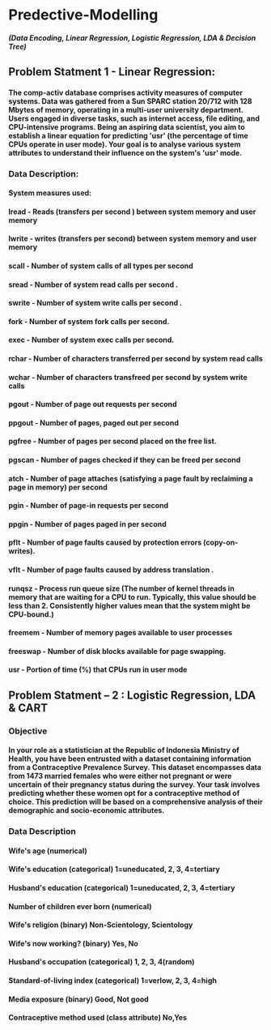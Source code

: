 # Predective-Modelling
##### (Data Encoding, Linear Regression, Logistic Regression, LDA & Decision Tree)

## Problem Statment 1 - Linear Regression:
#### The comp-activ database comprises activity measures of computer systems. Data was gathered from a Sun SPARC station 20/712 with 128 Mbytes of memory, operating in a multi-user university department. Users engaged in diverse tasks, such as internet access, file editing, and CPU-intensive programs. Being an aspiring data scientist, you aim to establish a linear equation for predicting 'usr' (the percentage of time CPUs operate in user mode). Your goal is to analyse various system attributes to understand their influence on the system's 'usr' mode.
### Data Description:
#### System measures used:
#### lread - Reads (transfers per second ) between system memory and user memory
#### lwrite - writes (transfers per second) between system memory and user memory
#### scall - Number of system calls of all types per second
#### sread - Number of system read calls per second .
#### swrite - Number of system write calls per second .
#### fork - Number of system fork calls per second.
#### exec - Number of system exec calls per second.
#### rchar - Number of characters transferred per second by system read calls
#### wchar - Number of characters transfreed per second by system write calls
#### pgout - Number of page out requests per second
#### ppgout - Number of pages, paged out per second
#### pgfree - Number of pages per second placed on the free list.
#### pgscan - Number of pages checked if they can be freed per second
#### atch - Number of page attaches (satisfying a page fault by reclaiming a page in memory) per second
#### pgin - Number of page-in requests per second
#### ppgin - Number of pages paged in per second
#### pflt - Number of page faults caused by protection errors (copy-on-writes).
#### vflt - Number of page faults caused by address translation .
#### runqsz - Process run queue size (The number of kernel threads in memory that are waiting for a CPU to run. Typically, this value should be less than 2. Consistently higher values mean that the system might be CPU-bound.)
#### freemem - Number of memory pages available to user processes
#### freeswap - Number of disk blocks available for page swapping.
#### usr - Portion of time (%) that CPUs run in user mode

## Problem Statment – 2 : Logistic Regression, LDA & CART
### Objective
#### In your role as a statistician at the Republic of Indonesia Ministry of Health, you have been entrusted with a dataset containing information from a Contraceptive Prevalence Survey. This dataset encompasses data from 1473 married females who were either not pregnant or were uncertain of their pregnancy status during the survey. Your task involves predicting whether these women opt for a contraceptive method of choice. This prediction will be based on a comprehensive analysis of their demographic and socio-economic attributes.
### Data Description
#### Wife's age (numerical)
#### Wife's education (categorical) 1=uneducated, 2, 3, 4=tertiary
#### Husband's education (categorical) 1=uneducated, 2, 3, 4=tertiary
#### Number of children ever born (numerical)
#### Wife's religion (binary) Non-Scientology, Scientology
#### Wife's now working? (binary) Yes, No
#### Husband's occupation (categorical) 1, 2, 3, 4(random)
#### Standard-of-living index (categorical) 1=verlow, 2, 3, 4=high
#### Media exposure (binary) Good, Not good
#### Contraceptive method used (class attribute) No,Yes
